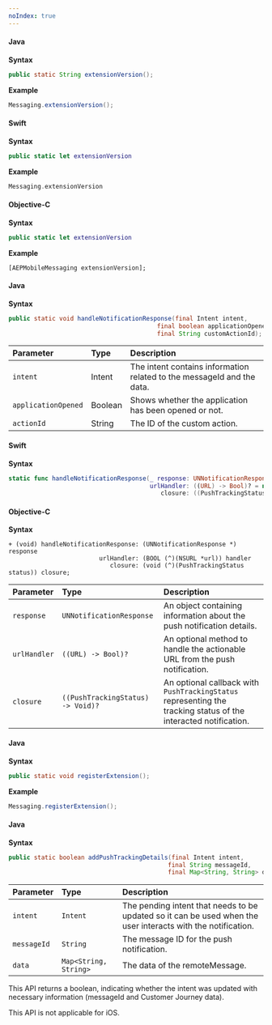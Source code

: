 ```yaml
---
noIndex: true
---
```


<Variant platform="android" api="extension-version" repeat="5"/>

#### Java

**Syntax**

```java
public static String extensionVersion();
```

**Example**

```java
Messaging.extensionVersion();
```

<Variant platform="ios" api="extension-version" repeat="10"/>

#### Swift

**Syntax**

```swift
public static let extensionVersion
```

**Example**

```swift
Messaging.extensionVersion
```

#### Objective-C

**Syntax**

```swift
public static let extensionVersion
```

**Example**

```objc
[AEPMobileMessaging extensionVersion];
```

<Variant platform="android" api="handle-notification-response" repeat="4"/>

#### Java

**Syntax**

```java
public static void handleNotificationResponse(final Intent intent,
                                         final boolean applicationOpened,
                                         final String customActionId);
```

| **Parameter** | **Type** | **Description** |
| :----------- | :------- | :-------------- |
| `intent` | Intent | The intent contains information related to the messageId and the data. |
| `applicationOpened` | Boolean | Shows whether the application has been opened or not. |
| `actionId` | String | The ID of the custom action. |

<Variant platform="ios" api="handle-notification-response" repeat="7"/>

#### Swift

**Syntax**

```swift
static func handleNotificationResponse(_ response: UNNotificationResponse,
                                       urlHandler: ((URL) -> Bool)? = nil,
                                          closure: ((PushTrackingStatus) -> Void)? = nil)
```

#### Objective-C

**Syntax**

```objc
+ (void) handleNotificationResponse: (UNNotificationResponse *) response
                         urlHandler: (BOOL (^)(NSURL *url)) handler 
                            closure: (void (^)(PushTrackingStatus status)) closure;
```

| **Parameter** | **Type** | **Description** |
| :----------- | :------- | :-------------- |
| `response` | `UNNotificationResponse` | An object containing information about the push notification details. |
| `urlHandler` | `((URL) -> Bool)?` | An optional method to handle the actionable URL from the push notification. |
| `closure` | `((PushTrackingStatus) -> Void)?` | An optional callback with `PushTrackingStatus` representing the tracking status of the interacted notification. |

<Variant platform="android" api="register-extension" repeat="5"/>

#### Java

**Syntax**

```java
public static void registerExtension();
```

**Example**

```java
Messaging.registerExtension();
```

<Variant platform="android" api="add-push-tracking-details" repeat="5"/>

#### Java

**Syntax**

```java
public static boolean addPushTrackingDetails(final Intent intent,
                                            final String messageId,
                                            final Map<String, String> data)
```

| **Parameter** | **Type** | **Description** |
| :----------- | :------- | :-------------- |
| `intent` | `Intent` | The pending intent that needs to be updated so it can be used when the user interacts with the notification. |
| `messageId` | `String` | The message ID for the push notification. |
| `data` | `Map<String, String>` | The data of the remoteMessage. |

This API returns a boolean, indicating whether the intent was updated with necessary information (messageId and Customer Journey data).

<Variant platform="iOS" api="add-push-tracking-details" repeat="1"/>

This API is not applicable for iOS.
